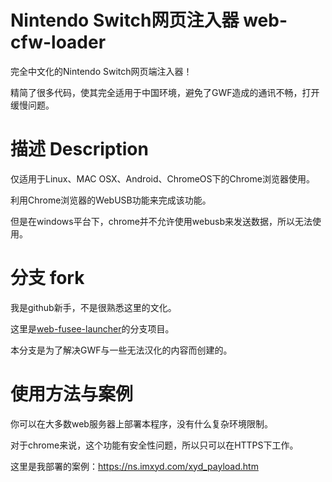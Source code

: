 # Nintendo Switch网页注入器 web-cfw-loader 

完全中文化的Nintendo Switch网页端注入器！

精简了很多代码，使其完全适用于中国环境，避免了GWF造成的通讯不畅，打开缓慢问题。

# 描述 Description

仅适用于Linux、MAC OSX、Android、ChromeOS下的Chrome浏览器使用。

利用Chrome浏览器的WebUSB功能来完成该功能。

但是在windows平台下，chrome并不允许使用webusb来发送数据，所以无法使用。


# 分支 fork

我是github新手，不是很熟悉这里的文化。

这里是[web-fusee-launcher](https://github.com/AtlasNX/web-cfw-loader)的分支项目。

本分支是为了解决GWF与一些无法汉化的内容而创建的。

# 使用方法与案例

你可以在大多数web服务器上部署本程序，没有什么复杂环境限制。

对于chrome来说，这个功能有安全性问题，所以只可以在HTTPS下工作。

这里是我部署的案例：https://ns.imxyd.com/xyd_payload.htm

